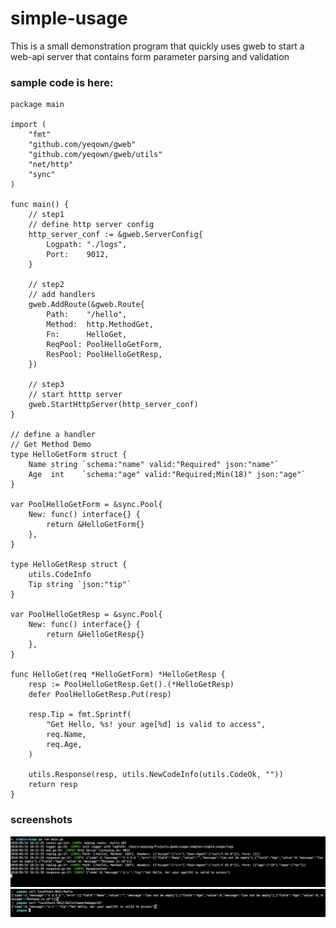 # simple-usage

This is a small demonstration program that quickly uses gweb to start a web-api server that contains form parameter parsing and validation

### sample code is here:

```golang
package main

import (
	"fmt"
	"github.com/yeqown/gweb"
	"github.com/yeqown/gweb/utils"
	"net/http"
	"sync"
)

func main() {
	// step1
	// define http server config
	http_server_conf := &gweb.ServerConfig{
		Logpath: "./logs",
		Port:    9012,
	}

	// step2
	// add handlers
	gweb.AddRoute(&gweb.Route{
		Path:    "/hello",
		Method:  http.MethodGet,
		Fn:      HelloGet,
		ReqPool: PoolHelloGetForm,
		ResPool: PoolHelloGetResp,
	})

	// step3
	// start htttp server
	gweb.StartHttpServer(http_server_conf)
}

// define a handler
// Get Method Demo
type HelloGetForm struct {
	Name string `schema:"name" valid:"Required" json:"name"`
	Age  int    `schema:"age" valid:"Required;Min(18)" json:"age"`
}

var PoolHelloGetForm = &sync.Pool{
	New: func() interface{} {
		return &HelloGetForm{}
	},
}

type HelloGetResp struct {
	utils.CodeInfo
	Tip string `json:"tip"`
}

var PoolHelloGetResp = &sync.Pool{
	New: func() interface{} {
		return &HelloGetResp{}
	},
}

func HelloGet(req *HelloGetForm) *HelloGetResp {
	resp := PoolHelloGetResp.Get().(*HelloGetResp)
	defer PoolHelloGetResp.Put(resp)

	resp.Tip = fmt.Sprintf(
		"Get Hello, %s! your age[%d] is valid to access",
		req.Name,
		req.Age,
	)

	utils.Response(resp, utils.NewCodeInfo(utils.CodeOk, ""))
	return resp
}

```

### screenshots

![run-and-output](https://raw.githubusercontent.com/yeqown/gweb-usage-smaples/master/simple-usage/screenshot/run.png)
![request-test](https://raw.githubusercontent.com/yeqown/gweb-usage-smaples/master/simple-usage/screenshot/request.png)
